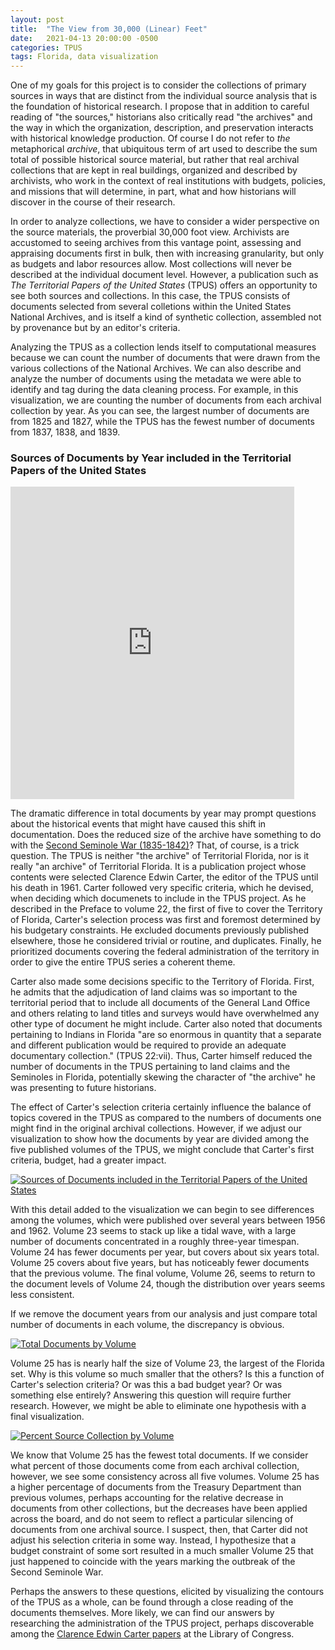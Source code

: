 ```yaml
---
layout: post
title:  "The View from 30,000 (Linear) Feet"
date:   2021-04-13 20:00:00 -0500
categories: TPUS
tags: Florida, data visualization
---
```


One of my goals for this project is to consider the collections of primary sources in ways that are distinct from the individual source analysis that is the foundation of historical research. I propose that in addition to careful reading of "the sources," historians also critically read "the archives" and the way in which the organization, description, and preservation interacts with historical knowledge production. Of course I do not refer to *the* metaphorical *archive*, that ubiquitous term of art used to describe the sum total of possible historical source material, but rather that real archival collections that are kept in real buildings, organized and described by archivists, who work in the context of real institutions with budgets, policies, and missions that will determine, in part, what and how historians will discover in the course of their research.

In order to analyze collections, we have to consider a wider perspective on the source materials, the proverbial 30,000 foot view. Archivists are accustomed to seeing archives from this vantage point, assessing and appraising documents first in bulk, then with increasing granularity, but only as budgets and labor resources allow. Most collections will never be described at the individual document level. However, a publication such as *The Territorial Papers of the United States* (TPUS) offers an opportunity to see both sources and collections. In this case, the TPUS consists of documents selected from several colletions within the United States National Archives, and is itself a kind of synthetic collection, assembled not by provenance but by an editor's criteria.

Analyzing the TPUS as a collection lends itself to computational measures because we can count the number of documents that were drawn from the various collections of the National Archives. We can also describe and analyze the number of documents using the metadata we were able to identify and tag during the data cleaning process. For example, in this visualization, we are counting the number of documents from each archival collection by year. As you can see, the largest number of documents are from 1825 and 1827, while the TPUS has the fewest number of documents from 1837, 1838, and 1839.

<h3>Sources of Documents by Year included in the Territorial Papers of the United States</h3>
<iframe src="https://public.tableau.com/views/TerritorialPapersoftheUSbyArchivalCollection/SourcesbyYearCollection?:showVizHome=no&:embed=true" width="90%" height="500" frameborder="0" scrolling="no" title="Sources of Documents by Year included in the Territorial Papers of the United States">
</iframe>

The dramatic difference in total documents by year may prompt questions about the historical events that might have caused this shift in documentation. Does the reduced size of the archive have something to do with the [Second Seminole War (1835-1842)](https://en.wikipedia.org/wiki/Second_Seminole_War)? That, of course, is a trick question. The TPUS is neither "the archive" of Territorial Florida, nor is it really "an archive" of Territorial Florida. It is a publication project whose contents were selected Clarence Edwin Carter, the editor of the TPUS until his death in 1961. Carter followed very specific criteria, which he devised, when deciding which documenets to include in the TPUS project. As he described in the Preface to volume 22, the first of five to cover the Territory of Florida, Carter's selection process was first and foremost determined by his budgetary constraints. He excluded documents previously published elsewhere, those he considered trivial or routine, and duplicates. Finally, he prioritized documents covering the federal administration of the territory in order to give the entire TPUS series a coherent theme.

Carter also made some decisions specific to the Territory of Florida. First, he admits that the adjudication of land claims was so important to the territorial period that to include all documents of the General Land Office and others relating to land titles and surveys would have overwhelmed any other type of document he might include. Carter also noted that documents pertaining to Indians in Florida "are so enormous in quantity that a separate and different publication would be required to provide an adequate documentary collection." (TPUS 22:vii). Thus, Carter himself reduced the number of documents in the TPUS pertaining to land claims and the Seminoles in Florida, potentially skewing the character of "the archive" he was presenting to future historians.

The effect of Carter's selection criteria certainly influence the balance of topics covered in the TPUS as compared to the numbers of documents one might find in the original archival collections. However, if we adjust our visualization to show how the documents by year are divided among the five published volumes of the TPUS, we might conclude that Carter's first criteria, budget, had a greater impact.

<div class='tableauPlaceholder' id='viz1618364923457' style='position: relative'><noscript><a href='#'><img alt='Sources of Documents included in the Territorial Papers of the United States ' src='https:&#47;&#47;public.tableau.com&#47;static&#47;images&#47;Te&#47;TerritorialPapersoftheUSbyArchivalCollection&#47;SourcesbyYearCollectionwithVolumes&#47;1_rss.png' style='border: none' /></a></noscript><object class='tableauViz'  style='display:none;'><param name='host_url' value='https%3A%2F%2Fpublic.tableau.com%2F' /> <param name='embed_code_version' value='3' /> <param name='site_root' value='' /><param name='name' value='TerritorialPapersoftheUSbyArchivalCollection&#47;SourcesbyYearCollectionwithVolumes' /><param name='tabs' value='no' /><param name='toolbar' value='yes' /><param name='static_image' value='https:&#47;&#47;public.tableau.com&#47;static&#47;images&#47;Te&#47;TerritorialPapersoftheUSbyArchivalCollection&#47;SourcesbyYearCollectionwithVolumes&#47;1.png' /> <param name='animate_transition' value='yes' /><param name='display_static_image' value='yes' /><param name='display_spinner' value='yes' /><param name='display_overlay' value='yes' /><param name='display_count' value='yes' /><param name='language' value='en' /></object></div>                <script type='text/javascript'>                    var divElement = document.getElementById('viz1618364923457');                    var vizElement = divElement.getElementsByTagName('object')[0];                    vizElement.style.width='100%';vizElement.style.height=(divElement.offsetWidth*0.75)+'px';                    var scriptElement = document.createElement('script');                    scriptElement.src = 'https://public.tableau.com/javascripts/api/viz_v1.js';                    vizElement.parentNode.insertBefore(scriptElement, vizElement);                </script>

With this detail added to the visualization we can begin to see differences among the volumes, which were published over several years between 1956 and 1962. Volume 23 seems to stack up like a tidal wave, with a large number of documents concentrated in a roughly three-year timespan. Volume 24 has fewer documents per year, but covers about six years total. Volume 25 covers about five years, but has noticeably fewer documents that the previous volume. The final volume, Volume 26, seems to return to the document levels of Volume 24, though the distribution over years seems less consistent.

If we remove the document years from our analysis and just compare total number of documents in each volume, the discrepancy is obvious.

<div class='tableauPlaceholder' id='viz1618364953635' style='position: relative'><noscript><a href='#'><img alt='Total Documents by Volume ' src='https:&#47;&#47;public.tableau.com&#47;static&#47;images&#47;Te&#47;TerritorialPapersoftheUSbyArchivalCollection&#47;TotalDocumentsbyVolume&#47;1_rss.png' style='border: none' /></a></noscript><object class='tableauViz'  style='display:none;'><param name='host_url' value='https%3A%2F%2Fpublic.tableau.com%2F' /> <param name='embed_code_version' value='3' /> <param name='site_root' value='' /><param name='name' value='TerritorialPapersoftheUSbyArchivalCollection&#47;TotalDocumentsbyVolume' /><param name='tabs' value='no' /><param name='toolbar' value='yes' /><param name='static_image' value='https:&#47;&#47;public.tableau.com&#47;static&#47;images&#47;Te&#47;TerritorialPapersoftheUSbyArchivalCollection&#47;TotalDocumentsbyVolume&#47;1.png' /> <param name='animate_transition' value='yes' /><param name='display_static_image' value='yes' /><param name='display_spinner' value='yes' /><param name='display_overlay' value='yes' /><param name='display_count' value='yes' /><param name='language' value='en' /></object></div>                <script type='text/javascript'>                    var divElement = document.getElementById('viz1618364953635');                    var vizElement = divElement.getElementsByTagName('object')[0];                    vizElement.style.width='100%';vizElement.style.height=(divElement.offsetWidth*0.75)+'px';                    var scriptElement = document.createElement('script');                    scriptElement.src = 'https://public.tableau.com/javascripts/api/viz_v1.js';                    vizElement.parentNode.insertBefore(scriptElement, vizElement);                </script>

Volume 25 has is nearly half the size of Volume 23, the largest of the Florida set. Why is this volume so much smaller that the others? Is this a function of Carter's selection criteria? Or was this a bad budget year? Or was something else entirely? Answering this question will require further research. However, we might be able to eliminate one hypothesis with a final visualization. 

<div class='tableauPlaceholder' id='viz1618364979529' style='position: relative'><noscript><a href='#'><img alt='Percent Source Collection by Volume ' src='https:&#47;&#47;public.tableau.com&#47;static&#47;images&#47;Te&#47;TerritorialPapersoftheUSbyArchivalCollection&#47;PercentSourceCollectionbyVolume&#47;1_rss.png' style='border: none' /></a></noscript><object class='tableauViz'  style='display:none;'><param name='host_url' value='https%3A%2F%2Fpublic.tableau.com%2F' /> <param name='embed_code_version' value='3' /> <param name='site_root' value='' /><param name='name' value='TerritorialPapersoftheUSbyArchivalCollection&#47;PercentSourceCollectionbyVolume' /><param name='tabs' value='no' /><param name='toolbar' value='yes' /><param name='static_image' value='https:&#47;&#47;public.tableau.com&#47;static&#47;images&#47;Te&#47;TerritorialPapersoftheUSbyArchivalCollection&#47;PercentSourceCollectionbyVolume&#47;1.png' /> <param name='animate_transition' value='yes' /><param name='display_static_image' value='yes' /><param name='display_spinner' value='yes' /><param name='display_overlay' value='yes' /><param name='display_count' value='yes' /><param name='language' value='en' /></object></div>                <script type='text/javascript'>                    var divElement = document.getElementById('viz1618364979529');                    var vizElement = divElement.getElementsByTagName('object')[0];                    vizElement.style.width='100%';vizElement.style.height=(divElement.offsetWidth*0.75)+'px';                    var scriptElement = document.createElement('script');                    scriptElement.src = 'https://public.tableau.com/javascripts/api/viz_v1.js';                    vizElement.parentNode.insertBefore(scriptElement, vizElement);                </script>

We know that Volume 25 has the fewest total documents. If we consider what percent of those documents come from each archival collection, however, we see some consistency across all five volumes. Volume 25 has a higher percentage of documents from the Treasury Department than previous volumes, perhaps accounting for the relative decrease in documents from other collections, but the decreases have been applied across the board, and do not seem to reflect a particular silencing of documents from one archival source. I suspect, then, that Carter did not adjust his selection criteria in some way. Instead, I hypothesize that a budget constraint of some sort resulted in a much smaller Volume 25 that just happened to coincide with the years marking the outbreak of the Second Seminole War. 

Perhaps the answers to these questions, elicited by visualizing the contours of the TPUS as a whole, can be found through a close reading of the documents themselves. More likely, we can find our answers by researching the administration of the TPUS project, perhaps discoverable among the [Clarence Edwin Carter papers](https://www.loc.gov/item/mm78015271/) at the Library of Congress.
